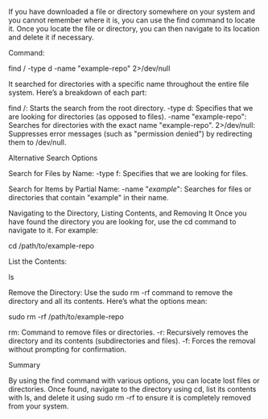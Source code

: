 If you have downloaded a file or directory somewhere on your system and you cannot remember where it is, you can use the find command to locate it. Once you locate the file or directory, you can then navigate to its location and delete it if necessary.

Command:

find / -type d -name "example-repo" 2>/dev/null

It searched for directories with a specific name throughout the entire file system. Here’s a breakdown of each part:

find /: Starts the search from the root directory.
-type d: Specifies that we are looking for directories (as opposed to files).
-name "example-repo": Searches for directories with the exact name "example-repo".
2>/dev/null: Suppresses error messages (such as "permission denied") by redirecting them to /dev/null.

Alternative Search Options

Search for Files by Name:
-type f: Specifies that we are looking for files.

Search for Items by Partial Name:
-name "*example*": Searches for files or directories that contain "example" in their name.

Navigating to the Directory, Listing Contents, and Removing It
Once you have found the directory you are looking for, use the cd command to navigate to it. For example:

cd /path/to/example-repo

List the Contents:

ls

Remove the Directory:
Use the sudo rm -rf command to remove the directory and all its contents. Here’s what the options mean:

sudo rm -rf /path/to/example-repo

rm: Command to remove files or directories.
-r: Recursively removes the directory and its contents (subdirectories and files).
-f: Forces the removal without prompting for confirmation.

Summary

By using the find command with various options, you can locate lost files or directories. Once found, navigate to the directory using cd, list its contents with ls, and delete it using sudo rm -rf to ensure it is completely removed from your system.
